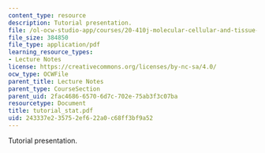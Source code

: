 ```yaml
---
content_type: resource
description: Tutorial presentation.
file: /ol-ocw-studio-app/courses/20-410j-molecular-cellular-and-tissue-biomechanics-be-410j-spring-2003/243337e235752ef622a0c68ff3bf9a52_tutorial_stat.pdf
file_size: 384850
file_type: application/pdf
learning_resource_types:
- Lecture Notes
license: https://creativecommons.org/licenses/by-nc-sa/4.0/
ocw_type: OCWFile
parent_title: Lecture Notes
parent_type: CourseSection
parent_uid: 2fac4686-6570-6d7c-702e-75ab3f3c07ba
resourcetype: Document
title: tutorial_stat.pdf
uid: 243337e2-3575-2ef6-22a0-c68ff3bf9a52
---
```

Tutorial presentation.